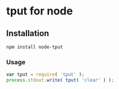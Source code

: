 # tput for node

## Installation

```
npm install node-tput
```

### Usage

```js
var tput = require( 'tput' );
process.stdout.write( tput( 'clear' ) );
```
